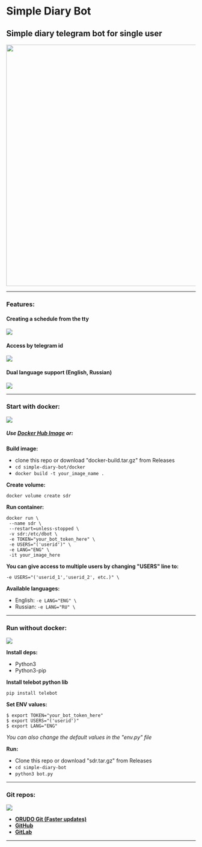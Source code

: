# Simple Diary Bot

## Simple diary telegram bot for single user

<img src="https://cloud.orudo.ru/apps/files_sharing/publicpreview/YJn2M7CrWp5gY9Y?file=/&fileId=18725&x=1920&y=1200&a=true&etag=17225f744eabcb82e6e37e3c8cc35f61" width=640>

---

### Features:

#### Creating a schedule from the tty

![](https://cloud.orudo.ru/s/ygGAMZt8Kecmfdz/download?path=&files=)

#### Access by telegram id

![](https://cloud.orudo.ru/s/dgp5HBY9cAEMMrM/download?path=&files=)

#### Dual language support (English, Russian)

![](https://cloud.orudo.ru/s/JTRDGJXtyHgJ4K7/download?path=&files=)

---

### Start with docker:
![](https://cloud.orudo.ru/apps/files_sharing/publicpreview/zgZkksrFnE6Mxok?file=/&fileId=18722&x=1920&y=1200&a=true&etag=7d0b55cda2b2370af3166f3e96683742)

##### Use [Docker Hub Image](https://hub.docker.com/r/trueold89/simple-diary-bot) or:

**Build image:**
 - clone this repo or download "docker-build.tar.gz" from Releases
 - ```cd simple-diary-bot/docker```
 - ```docker build -t your_image_name .```

**Create volume:**

```
docker volume create sdr
```
**Run container:**

```
docker run \
 --name sdr \
 --restart=unless-stopped \
 -v sdr:/etc/dbot \
 -e TOKEN="your_bot_token_here" \
 -e USERS="('userid')" \
 -e LANG="ENG" \
 -it your_image_here
```

**You can give access to multiple users by changing "USERS" line to:**

```
-e USERS="('userid_1','userid_2', etc.)" \
```

**Available languages:**

- English: ```-e LANG="ENG" \```
- Russian: ```-e LANG="RU" \```

---

### Run without docker:
![](https://cloud.orudo.ru/apps/files_sharing/publicpreview/mkAKQtW5NZMZtfa?file=/&fileId=18720&x=1920&y=1200&a=true&etag=0654cb5d47d4351026972ed9c9cec586)

**Install deps:**

- Python3
- Python3-pip

**Install telebot python lib**

```
pip install telebot
```
**Set ENV values:**

```
$ export TOKEN="your_bot_token_here"
$ export USERS="('userid')"
$ export LANG="ENG"
```
*You can also change the default values in the "env.py" file*

**Run:**
- Clone this repo or download "sdr.tar.gz" from Releases
- ```cd simple-diary-bot```
- ```python3 bot.py```

---

### Git repos:
![](https://cloud.orudo.ru/apps/files_sharing/publicpreview/iMGZZNRxFom7Yrq?file=/&fileId=18718&x=1920&y=1200&a=true&etag=47ba7ca5563f2f5cb9db19e27a91e2af)

- **[ORUDO Git (Faster updates)](https://git.orudo.ru/trueold89/simple-diary-bot)**
- **[GitHub](https://github.com/Trueold89/simple-diary-bot)**
- **[GitLab](https://gitlab.com/Trueold89/simple-diary-bot)**

---
